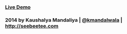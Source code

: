 ### [Live Demo](http://krman009.github.io/Daily-Task/)

### 2014 by Kaushalya Mandaliya | [@kmandalwala](https://twitter.com/kmandalwala "I'm on twitter") | http://seebeetee.com
